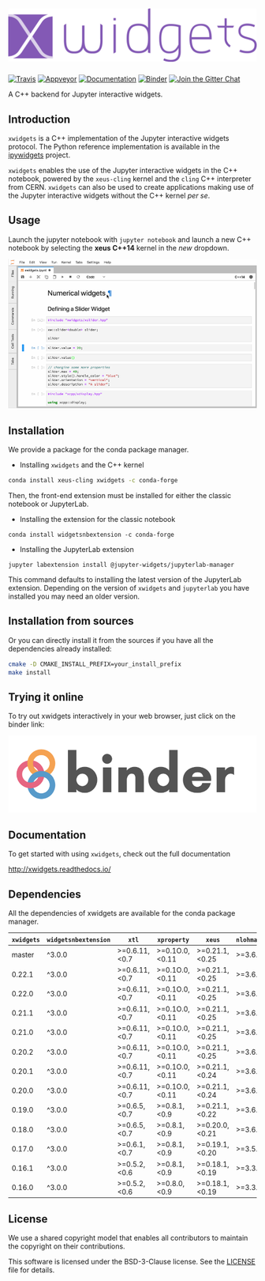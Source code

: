 # ![xwidgets](docs/source/xwidgets.svg)

[![Travis](https://travis-ci.org/jupyter-xeus/xwidgets.svg?branch=master)](https://travis-ci.org/jupyter-xeus/xwidgets)
[![Appveyor](https://ci.appveyor.com/api/projects/status/kjoatvulm28dpr3r?svg=true)](https://ci.appveyor.com/project/jupyter-xeus/xwidgets)
[![Documentation](http://readthedocs.org/projects/xwidgets/badge/?version=latest)](https://xwidgets.readthedocs.io/en/latest/?badge=latest)
[![Binder](https://img.shields.io/badge/launch-binder-brightgreen.svg)](https://mybinder.org/v2/gh/jupyter-xeus/xwidgets/stable?filepath=notebooks/xwidgets.ipynb)
[![Join the Gitter Chat](https://badges.gitter.im/Join%20Chat.svg)](https://gitter.im/QuantStack/Lobby?utm_source=badge&utm_medium=badge&utm_campaign=pr-badge&utm_content=badge)

A C++ backend for Jupyter interactive widgets.

## Introduction

`xwidgets` is a C++ implementation of the Jupyter interactive widgets protocol.
The Python reference implementation is available in the
[ipywidgets](https://github.com/jupyter-widgets/ipywidgets) project.

`xwidgets` enables the use of the Jupyter interactive widgets in the C++
notebook, powered by the `xeus-cling` kernel and the `cling` C++ interpreter
from CERN. `xwidgets` can also be used to create applications making use of the
Jupyter interactive widgets without the C++ kernel *per se*.

## Usage

Launch the jupyter notebook with `jupyter notebook` and launch a new C++
notebook by selecting the **xeus C++14** kernel in the *new* dropdown.

![Widgets](widgets.gif)

## Installation

We provide a package for the conda package manager.

- Installing `xwidgets` and the C++ kernel

```bash
conda install xeus-cling xwidgets -c conda-forge
```

Then, the front-end extension must be installed for either the classic notebook
or JupyterLab.

- Installing the extension for the classic notebook

```
conda install widgetsnbextension -c conda-forge
```

- Installing the JupyterLab extension

```
jupyter labextension install @jupyter-widgets/jupyterlab-manager
```

This command defaults to installing the latest version of the JupyterLab
extension. Depending on the version of `xwidgets` and `jupyterlab` you have
installed you may need an older version.

## Installation from sources

Or you can directly install it from the sources if you have all the
dependencies already installed:

```bash
cmake -D CMAKE_INSTALL_PREFIX=your_install_prefix
make install
```

## Trying it online

To try out xwidgets interactively in your web browser, just click on the binder
link:

[![Binder](binder-logo.svg)](https://mybinder.org/v2/gh/jupyter-xeus/xwidgets/stable?filepath=notebooks/xwidgets.ipynb)

## Documentation

To get started with using `xwidgets`, check out the full documentation

http://xwidgets.readthedocs.io/

## Dependencies

All the dependencies of xwidgets are available for the conda package manager.

| `xwidgets` | `widgetsnbextension`  |     `xtl`       | `xproperty`    | `xeus`          | `nlohmann_json` |
|------------|-----------------------|-----------------|----------------|-----------------|-----------------|
|  master    |      ^3.0.0           |  >=0.6.11,<0.7  | >=0.1O.0,<0.11 | >=0.21.1,<0.25  | >=3.6.1,<4.0    |
|  0.22.1    |      ^3.0.0           |  >=0.6.11,<0.7  | >=0.1O.0,<0.11 | >=0.21.1,<0.25  | >=3.6.1,<4.0    |
|  0.22.0    |      ^3.0.0           |  >=0.6.11,<0.7  | >=0.1O.0,<0.11 | >=0.21.1,<0.25  | >=3.6.1,<4.0    |
|  0.21.1    |      ^3.0.0           |  >=0.6.11,<0.7  | >=0.1O.0,<0.11 | >=0.21.1,<0.25  | >=3.6.1,<4.0    |
|  0.21.0    |      ^3.0.0           |  >=0.6.11,<0.7  | >=0.1O.0,<0.11 | >=0.21.1,<0.25  | >=3.6.1,<4.0    |
|  0.20.2    |      ^3.0.0           |  >=0.6.11,<0.7  | >=0.1O.0,<0.11 | >=0.21.1,<0.25  | >=3.6.1,<4.0    |
|  0.20.1    |      ^3.0.0           |  >=0.6.11,<0.7  | >=0.1O.0,<0.11 | >=0.21.1,<0.24  | >=3.6.1,<4.0    |
|  0.20.0    |      ^3.0.0           |  >=0.6.11,<0.7  | >=0.1O.0,<0.11 | >=0.21.1,<0.24  | >=3.6.1,<4.0    |
|  0.19.0    |      ^3.0.0           |  >=0.6.5,<0.7   | >=0.8.1,<0.9   | >=0.21.1,<0.22  | >=3.6.1,<4.0    |
|  0.18.0    |      ^3.0.0           |  >=0.6.5,<0.7   | >=0.8.1,<0.9   | >=0.20.0,<0.21  | >=3.6.1,<4.0    |
|  0.17.0    |      ^3.0.0           |  >=0.6.1,<0.7   | >=0.8.1,<0.9   | >=0.19.1,<0.20  | >=3.5.0,<4.0    |
|  0.16.1    |      ^3.0.0           |  >=0.5.2,<0.6   | >=0.8.1,<0.9   | >=0.18.1,<0.19  | >=3.3.0,<4.0    |
|  0.16.0    |      ^3.0.0           |  >=0.5.2,<0.6   | >=0.8.0,<0.9   | >=0.18.1,<0.19  | >=3.3.0,<4.0    |

## License

We use a shared copyright model that enables all contributors to maintain the
copyright on their contributions.

This software is licensed under the BSD-3-Clause license.
See the [LICENSE](LICENSE) file for details.
